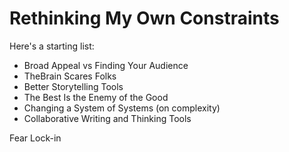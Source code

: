 # Rethinking My Own Constraints

Here's a starting list:
- Broad Appeal vs Finding Your Audience 
- TheBrain Scares Folks 
- Better Storytelling Tools 
- The Best Is the Enemy of the Good 
- Changing a System of Systems (on complexity) 
- Collaborative Writing and Thinking Tools 

Fear 
Lock-in

